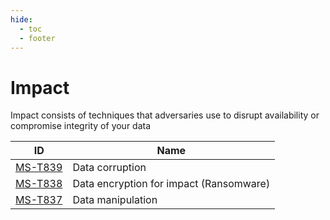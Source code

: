 ```yaml
---
hide:
  - toc
  - footer
---
```


# Impact

Impact consists of techniques that adversaries use to disrupt availability or compromise integrity of your data

|ID|Name|
|--|----|
|[MS-T839](../../techniques/data-corruption.md)|Data corruption|
|[MS-T838](../../techniques/data-encryption-for-impact.md)|Data encryption for impact (Ransomware)|
|[MS-T837](../../techniques/data-manipulation.md)|Data manipulation|
